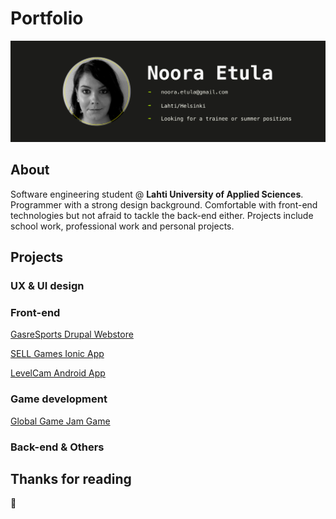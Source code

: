 # Portfolio

![Header image](/images/githeader.jpg "Porfolio header picture")

## About

Software engineering student @ **Lahti University of Applied Sciences**. Programmer with a strong design background. Comfortable with front-end technologies but not afraid to tackle the back-end either. Projects include school work, professional work and personal projects.

## Projects

### UX & UI design

### Front-end

[GasreSports Drupal Webstore](https://gasresports.com/)

[SELL Games Ionic App](https://github.com/SELLgames/sellGames)

[LevelCam Android App](https://github.com/Vatupassit/levelcam)


### Game development

[Global Game Jam Game](https://globalgamejam.org/2018/games/robots-mission)


### Back-end & Others

## Thanks for reading
:closed_book: